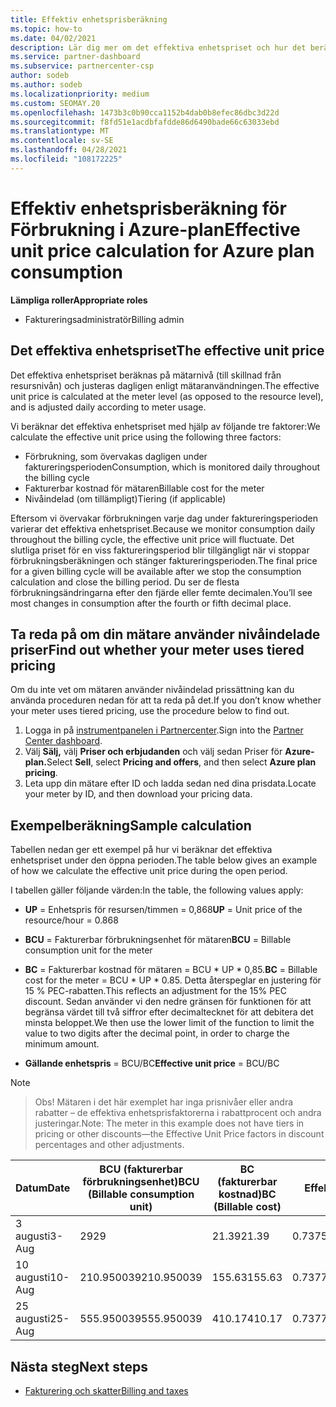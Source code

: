 ```yaml
---
title: Effektiv enhetsprisberäkning
ms.topic: how-to
ms.date: 04/02/2021
description: Lär dig mer om det effektiva enhetspriset och hur det beräknas. Den här artikeln innehåller även en exempelberäkning.
ms.service: partner-dashboard
ms.subservice: partnercenter-csp
author: sodeb
ms.author: sodeb
ms.localizationpriority: medium
ms.custom: SEOMAY.20
ms.openlocfilehash: 1473b3c0b90cca1152b4dab0b8efec86dbc3d22d
ms.sourcegitcommit: f8fd51e1acdbfafdde86d6490bade66c63033ebd
ms.translationtype: MT
ms.contentlocale: sv-SE
ms.lasthandoff: 04/28/2021
ms.locfileid: "108172225"
---
```

# <a name="effective-unit-price-calculation-for-azure-plan-consumption"></a><span data-ttu-id="97c28-104">Effektiv enhetsprisberäkning för Förbrukning i Azure-plan</span><span class="sxs-lookup"><span data-stu-id="97c28-104">Effective unit price calculation for Azure plan consumption</span></span>

<span data-ttu-id="97c28-105">**Lämpliga roller**</span><span class="sxs-lookup"><span data-stu-id="97c28-105">**Appropriate roles**</span></span>

- <span data-ttu-id="97c28-106">Faktureringsadministratör</span><span class="sxs-lookup"><span data-stu-id="97c28-106">Billing admin</span></span>

## <a name="the-effective-unit-price"></a><span data-ttu-id="97c28-107">Det effektiva enhetspriset</span><span class="sxs-lookup"><span data-stu-id="97c28-107">The effective unit price</span></span>

<span data-ttu-id="97c28-108">Det effektiva enhetspriset beräknas på mätarnivå (till skillnad från resursnivån) och justeras dagligen enligt mätaranvändningen.</span><span class="sxs-lookup"><span data-stu-id="97c28-108">The effective unit price is calculated at the meter level (as opposed to the resource level), and is adjusted daily according to meter usage.</span></span>

<span data-ttu-id="97c28-109">Vi beräknar det effektiva enhetspriset med hjälp av följande tre faktorer:</span><span class="sxs-lookup"><span data-stu-id="97c28-109">We calculate the effective unit price using the following three factors:</span></span>

- <span data-ttu-id="97c28-110">Förbrukning, som övervakas dagligen under faktureringsperioden</span><span class="sxs-lookup"><span data-stu-id="97c28-110">Consumption, which is monitored daily throughout the billing cycle</span></span>
- <span data-ttu-id="97c28-111">Fakturerbar kostnad för mätaren</span><span class="sxs-lookup"><span data-stu-id="97c28-111">Billable cost for the meter</span></span>
- <span data-ttu-id="97c28-112">Nivåindelad (om tillämpligt)</span><span class="sxs-lookup"><span data-stu-id="97c28-112">Tiering (if applicable)</span></span>

<span data-ttu-id="97c28-113">Eftersom vi övervakar förbrukningen varje dag under faktureringsperioden varierar det effektiva enhetspriset.</span><span class="sxs-lookup"><span data-stu-id="97c28-113">Because we monitor consumption daily throughout the billing cycle, the effective unit price will fluctuate.</span></span> <span data-ttu-id="97c28-114">Det slutliga priset för en viss faktureringsperiod blir tillgängligt när vi stoppar förbrukningsberäkningen och stänger faktureringsperioden.</span><span class="sxs-lookup"><span data-stu-id="97c28-114">The final price for a given billing cycle will be available after we stop the consumption calculation and close the billing period.</span></span> <span data-ttu-id="97c28-115">Du ser de flesta förbrukningsändringarna efter den fjärde eller femte decimalen.</span><span class="sxs-lookup"><span data-stu-id="97c28-115">You’ll see most changes in consumption after the fourth or fifth decimal place.</span></span>

## <a name="find-out-whether-your-meter-uses-tiered-pricing"></a><span data-ttu-id="97c28-116">Ta reda på om din mätare använder nivåindelade priser</span><span class="sxs-lookup"><span data-stu-id="97c28-116">Find out whether your meter uses tiered pricing</span></span>

<span data-ttu-id="97c28-117">Om du inte vet om mätaren använder nivåindelad prissättning kan du använda proceduren nedan för att ta reda på det.</span><span class="sxs-lookup"><span data-stu-id="97c28-117">If you don’t know whether your meter uses tiered pricing, use the procedure below to find out.</span></span> 

1. <span data-ttu-id="97c28-118">Logga in på [instrumentpanelen i Partnercenter](https://partner.microsoft.com/dashboard/).</span><span class="sxs-lookup"><span data-stu-id="97c28-118">Sign into the [Partner Center dashboard](https://partner.microsoft.com/dashboard/).</span></span>
2. <span data-ttu-id="97c28-119">Välj **Sälj,** välj **Priser och erbjudanden** och välj sedan Priser för **Azure-plan.**</span><span class="sxs-lookup"><span data-stu-id="97c28-119">Select **Sell**, select **Pricing and offers**, and then select **Azure plan pricing**.</span></span>
3. <span data-ttu-id="97c28-120">Leta upp din mätare efter ID och ladda sedan ned dina prisdata.</span><span class="sxs-lookup"><span data-stu-id="97c28-120">Locate your meter by ID, and then download your pricing data.</span></span> 

## <a name="sample-calculation"></a><span data-ttu-id="97c28-121">Exempelberäkning</span><span class="sxs-lookup"><span data-stu-id="97c28-121">Sample calculation</span></span>

<span data-ttu-id="97c28-122">Tabellen nedan ger ett exempel på hur vi beräknar det effektiva enhetspriset under den öppna perioden.</span><span class="sxs-lookup"><span data-stu-id="97c28-122">The table below gives an example of how we calculate the effective unit price during the open period.</span></span>

<span data-ttu-id="97c28-123">I tabellen gäller följande värden:</span><span class="sxs-lookup"><span data-stu-id="97c28-123">In the table, the following values apply:</span></span> 

- <span data-ttu-id="97c28-124">**UP** = Enhetspris för resursen/timmen = 0,868</span><span class="sxs-lookup"><span data-stu-id="97c28-124">**UP** = Unit price of the resource/hour = 0.868</span></span>

- <span data-ttu-id="97c28-125">**BCU** = Fakturerbar förbrukningsenhet för mätaren</span><span class="sxs-lookup"><span data-stu-id="97c28-125">**BCU** = Billable consumption unit for the meter</span></span>

- <span data-ttu-id="97c28-126">**BC** = Fakturerbar kostnad för mätaren = BCU \* UP \* 0,85.</span><span class="sxs-lookup"><span data-stu-id="97c28-126">**BC** = Billable cost for the meter = BCU \* UP \* 0.85.</span></span> <span data-ttu-id="97c28-127">Detta återspeglar en justering för 15 % PEC-rabatten.</span><span class="sxs-lookup"><span data-stu-id="97c28-127">This reflects an adjustment for the 15% PEC discount.</span></span> <span data-ttu-id="97c28-128">Sedan använder vi den nedre gränsen för funktionen för att begränsa värdet till två siffror efter decimaltecknet för att debitera det minsta beloppet.</span><span class="sxs-lookup"><span data-stu-id="97c28-128">We then use the lower limit of the function to limit the value to two digits after the decimal point, in order to charge the minimum amount.</span></span> 

- <span data-ttu-id="97c28-129">**Gällande enhetspris** = BCU/BC</span><span class="sxs-lookup"><span data-stu-id="97c28-129">**Effective unit price** = BCU/BC</span></span>

>[!NOTE]

><span data-ttu-id="97c28-130">Obs! Mätaren i det här exemplet har inga prisnivåer eller andra rabatter – de effektiva enhetsprisfaktorerna i rabattprocent och andra justeringar.</span><span class="sxs-lookup"><span data-stu-id="97c28-130">Note: The meter in this example does not have tiers in pricing or other discounts—the Effective Unit Price factors in discount percentages and other adjustments.</span></span>


| <span data-ttu-id="97c28-131">Datum</span><span class="sxs-lookup"><span data-stu-id="97c28-131">Date</span></span> | <span data-ttu-id="97c28-132">BCU (fakturerbar förbrukningsenhet)</span><span class="sxs-lookup"><span data-stu-id="97c28-132">BCU (Billable consumption unit)</span></span> | <span data-ttu-id="97c28-133">BC (fakturerbar kostnad)</span><span class="sxs-lookup"><span data-stu-id="97c28-133">BC (Billable cost)</span></span> | <span data-ttu-id="97c28-134">Effektivt enhetspris</span><span class="sxs-lookup"><span data-stu-id="97c28-134">Effective unit price</span></span> |
| ------ | ----------- | ----------- | ----------- |  
| <span data-ttu-id="97c28-135">3 augusti</span><span class="sxs-lookup"><span data-stu-id="97c28-135">3-Aug</span></span> | <span data-ttu-id="97c28-136">29</span><span class="sxs-lookup"><span data-stu-id="97c28-136">29</span></span> | <span data-ttu-id="97c28-137">21.39</span><span class="sxs-lookup"><span data-stu-id="97c28-137">21.39</span></span> | <span data-ttu-id="97c28-138">0.737586206896552</span><span class="sxs-lookup"><span data-stu-id="97c28-138">0.737586206896552</span></span> |
| <span data-ttu-id="97c28-139">10 augusti</span><span class="sxs-lookup"><span data-stu-id="97c28-139">10-Aug</span></span> | <span data-ttu-id="97c28-140">210.950039</span><span class="sxs-lookup"><span data-stu-id="97c28-140">210.950039</span></span> | <span data-ttu-id="97c28-141">155.63</span><span class="sxs-lookup"><span data-stu-id="97c28-141">155.63</span></span> | <span data-ttu-id="97c28-142">0.737757626107858</span><span class="sxs-lookup"><span data-stu-id="97c28-142">0.737757626107858</span></span> |
| <span data-ttu-id="97c28-143">25 augusti</span><span class="sxs-lookup"><span data-stu-id="97c28-143">25-Aug</span></span> | <span data-ttu-id="97c28-144">555.950039</span><span class="sxs-lookup"><span data-stu-id="97c28-144">555.950039</span></span> | <span data-ttu-id="97c28-145">410.17</span><span class="sxs-lookup"><span data-stu-id="97c28-145">410.17</span></span> | <span data-ttu-id="97c28-146">0.737782122900436</span><span class="sxs-lookup"><span data-stu-id="97c28-146">0.737782122900436</span></span> |

## <a name="next-steps"></a><span data-ttu-id="97c28-147">Nästa steg</span><span class="sxs-lookup"><span data-stu-id="97c28-147">Next steps</span></span>

- [<span data-ttu-id="97c28-148">Fakturering och skatter</span><span class="sxs-lookup"><span data-stu-id="97c28-148">Billing and taxes</span></span>](billing.md)

